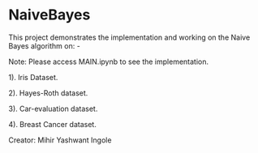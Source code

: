 # NaiveBayes

This project demonstrates the implementation and working on the Naive Bayes algorithm on: -

Note: Please access MAIN.ipynb to see the implementation.

1). Iris Dataset.

2). Hayes-Roth dataset.

3). Car-evaluation dataset.

4). Breast Cancer dataset.

Creator: Mihir Yashwant Ingole
